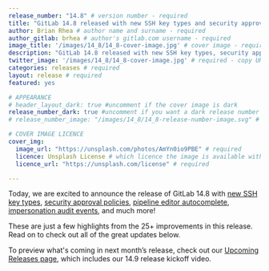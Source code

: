 ```yaml
---
release_number: "14.8" # version number - required
title: "GitLab 14.8 released with new SSH key types and security approval policies"
author: Brian Rhea # author name and surname - required
author_gitlab: brhea # author's gitlab.com username - required
image_title: '/images/14_8/14_8-cover-image.jpg' # cover image - required
description: "GitLab 14.8 released with new SSH key types, security approval policies, pipeline editor autocomplete, impersonation audit events and much more!" # short description - required
twitter_image: '/images/14_8/14_8-cover-image.jpg' # required - copy URL from image title section above
categories: releases # required
layout: release # required
featured: yes

# APPEARANCE
# header_layout_dark: true #uncomment if the cover image is dark
release_number_dark: true #uncomment if you want a dark release number
# release_number_image: "/images/14_8/14_8-release-number-image.svg" # uncomment if you want a svg image to replace the release number that normally overlays the background image

# COVER IMAGE LICENCE
cover_img:
  image_url: "https://unsplash.com/photos/AmYn0io9PBE" # required
  licence: Unsplash License # which licence the image is available with - required
  licence_url: "https://unsplash.com/license" # required

---
```


<!--
This is the release blog post file. Add here the introduction only.
All remaining content goes into data/release-posts/.

**Use the merge request template "Release-Post", and please set the calendar due
date for each stage (general contributions, review).**

Read through the Release Posts Handbook for more information:
https://about.gitlab.com/handbook/marketing/blog/release-posts/#introduction
-->

Today, we are excited to announce the release of GitLab 14.8 with [new SSH key types](#support-for-ecdsa-sk-and-ed25519-sk-ssh-keys), [security approval policies](#security-approval-policies), [pipeline editor autocomplete](#auto-completion-of-keywords-in-the-pipeline-editor), [impersonation audit events](#user-impersonation-audit-events-for-groups), and much more!

These are just a few highlights from the 25+ improvements in this release. Read on to check out all of the great updates below.

To preview what's coming in next month’s release, check out our [Upcoming Releases page](/direction/kickoff/), which includes our 14.9 release kickoff video.
